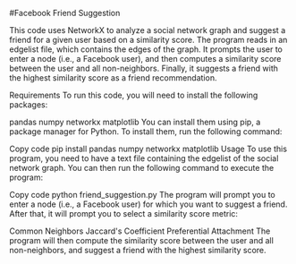 #Facebook Friend Suggestion

This code uses NetworkX to analyze a social network graph and suggest a friend for a given user based on a similarity score. The program reads in an edgelist file, which contains the edges of the graph. It prompts the user to enter a node (i.e., a Facebook user), and then computes a similarity score between the user and all non-neighbors. Finally, it suggests a friend with the highest similarity score as a friend recommendation.

Requirements
To run this code, you will need to install the following packages:

pandas
numpy
networkx
matplotlib
You can install them using pip, a package manager for Python. To install them, run the following command:

Copy code
pip install pandas numpy networkx matplotlib
Usage
To use this program, you need to have a text file containing the edgelist of the social network graph. You can then run the following command to execute the program:

Copy code
python friend_suggestion.py
The program will prompt you to enter a node (i.e., a Facebook user) for which you want to suggest a friend. After that, it will prompt you to select a similarity score metric:

Common Neighbors
Jaccard's Coefficient
Preferential Attachment
The program will then compute the similarity score between the user and all non-neighbors, and suggest a friend with the highest similarity score.
